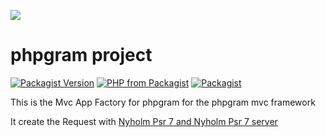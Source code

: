 [![](https://gitlab.com/grammm/php-gram/phpgram/raw/master/docs/img/Feather_writing.svg.png)](https://gitlab.com/grammm/php-gram/phpgram)

# phpgram project

[![Packagist Version](https://img.shields.io/packagist/v/phpgram/framework)](https://packagist.org/packages/phpgram/framework)
[![PHP from Packagist](https://img.shields.io/packagist/php-v/phpgram/framework)](https://gitlab.com/grammm/php-gram/phpgram-framework/blob/master/composer.json)
[![Packagist](https://img.shields.io/packagist/l/phpgram/framework)](https://gitlab.com/grammm/php-gram/phpgram-framework/blob/master/LICENSE)

This is the Mvc App Factory for phpgram for the phpgram mvc framework

It create the Request with [Nyholm Psr 7 and Nyholm Psr 7 server](https://github.com/Nyholm/psr7)
